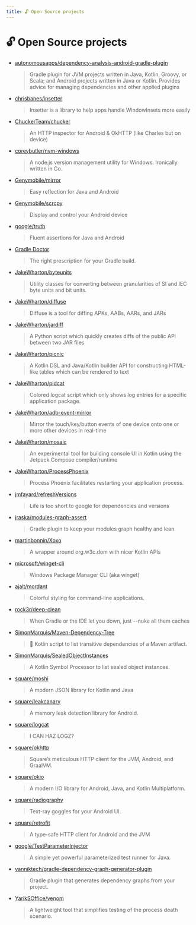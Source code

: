 ```yaml
---
title: 🔓 Open Source projects
---
```


# 🔓 Open Source projects

- [autonomousapps/dependency-analysis-android-gradle-plugin](https://github.com/autonomousapps/dependency-analysis-android-gradle-plugin)
  > Gradle plugin for JVM projects written in Java, Kotlin, Groovy, or Scala; and Android projects written in Java or Kotlin. Provides advice for managing dependencies and other applied plugins
- [chrisbanes/insetter](https://github.com/chrisbanes/insetter)
  > Insetter is a library to help apps handle WindowInsets more easily
- [ChuckerTeam/chucker](https://github.com/ChuckerTeam/chucker)
  > An HTTP inspector for Android & OkHTTP (like Charles but on device)
- [coreybutler/nvm-windows](https://github.com/coreybutler/nvm-windows)
  > A node.js version management utility for Windows. Ironically written in Go.
- [Genymobile/mirror](https://github.com/Genymobile/mirror)
  > Easy reflection for Java and Android
- [Genymobile/scrcpy](https://github.com/Genymobile/scrcpy)
  > Display and control your Android device
- [google/truth](https://github.com/google/truth)
  > Fluent assertions for Java and Android
- [Gradle Doctor](https://runningcode.github.io/gradle-doctor/)
  >The right prescription for your Gradle build.
- [JakeWharton/byteunits](https://github.com/JakeWharton/byteunits)
  > Utility classes for converting between granularities of SI and IEC byte units and bit units.
- [JakeWharton/diffuse](https://github.com/JakeWharton/diffuse)
  > Diffuse is a tool for diffing APKs, AABs, AARs, and JARs
- [JakeWharton/jardiff](https://github.com/JakeWharton/jardiff)
  > A Python script which quickly creates diffs of the public API between two JAR files
- [JakeWharton/picnic](https://github.com/JakeWharton/picnic)
  > A Kotlin DSL and Java/Kotlin builder API for constructing HTML-like tables which can be rendered to text
- [JakeWharton/pidcat](https://github.com/JakeWharton/pidcat)
  > Colored logcat script which only shows log entries for a specific application package.
- [JakeWharton/adb-event-mirror](https://github.com/JakeWharton/adb-event-mirror)
  > Mirror the touch/key/button events of one device onto one or more other devices in real-time
- [JakeWharton/mosaic](https://github.com/JakeWharton/mosaic)
  > An experimental tool for building console UI in Kotlin using the Jetpack Compose compiler/runtime
- [JakeWharton/ProcessPhoenix](https://github.com/JakeWharton/ProcessPhoenix)
  > Process Phoenix facilitates restarting your application process.
- [jmfayard/refreshVersions](jmfayard/refreshVersions)
  > Life is too short to google for dependencies and versions
- [jraska/modules-graph-assert](https://github.com/jraska/modules-graph-assert)
  > Gradle plugin to keep your modules graph healthy and lean.
- [martinbonnin/Xoxo](https://github.com/martinbonnin/Xoxo)
  > A wrapper around org.w3c.dom with nicer Kotlin APIs
- [microsoft/winget-cli](https://github.com/microsoft/winget-cli)
  > Windows Package Manager CLI (aka winget)
- [ajalt/mordant](https://github.com/ajalt/mordant)
  > Colorful styling for command-line applications.
- [rock3r/deep-clean](https://github.com/rock3r/deep-clean)
  > When Gradle or the IDE let you down, just --nuke all them caches
- [SimonMarquis/Maven-Dependency-Tree](https://github.com/SimonMarquis/Maven-Dependency-Tree)
  > 🌲 Kotlin script to list transitive dependencies of a Maven artifact.
- [SimonMarquis/SealedObjectInstances](https://github.com/SimonMarquis/SealedObjectInstances)
  > A Kotlin Symbol Processor to list sealed object instances.
- [square/moshi](https://github.com/square/moshi)
  > A modern JSON library for Kotlin and Java
- [square/leakcanary](https://github.com/square/leakcanary)
  > A memory leak detection library for Android.
- [square/logcat](https://github.com/square/logcat)
  > I CAN HAZ LOGZ?
- [square/okhttp](https://github.com/square/okhttp)
  > Square’s meticulous HTTP client for the JVM, Android, and GraalVM.
- [square/okio](https://github.com/square/okio)
  > A modern I/O library for Android, Java, and Kotlin Multiplatform.
- [square/radiography](https://github.com/square/radiography)
  > Text-ray goggles for your Android UI.
- [square/retrofit](https://github.com/square/retrofit)
  > A type-safe HTTP client for Android and the JVM
- [google/TestParameterInjector](https://github.com/google/TestParameterInjector)
  > A simple yet powerful parameterized test runner for Java.
- [vanniktech/gradle-dependency-graph-generator-plugin](https://github.com/vanniktech/gradle-dependency-graph-generator-plugin)
  > Gradle plugin that generates dependency graphs from your project.
- [YarikSOffice/venom](https://github.com/YarikSOffice/venom)
  > A lightweight tool that simplifies testing of the process death scenario.
